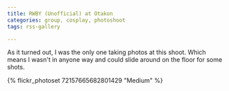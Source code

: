 ```yaml
---
title: RWBY (Unofficial) at Otakon
categories: group, cosplay, photoshoot
tags: rss-gallery

---
```


As it turned out, I was the only one taking photos at this shoot. Which means I wasn't in anyone way and could slide around on the floor for some shots. 

{% flickr_photoset 72157665682801429 "Medium" %}